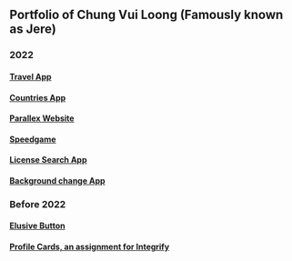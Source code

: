 ## Portfolio of Chung Vui Loong (Famously known as Jere)

### 2022
#### <a href="https://mrjaytravelapp.netlify.app/">Travel App</a>
#### <a href="https://countries-basic.vercel.app">Countries App</a>
#### <a href="https://mrjay-portfolio.netlify.app">Parallex Website</a>
#### <a href="https://mrjay-speedgame.netlify.app">Speedgame</a>
#### <a href="https://license-search.netlify.app">License Search App</a>
#### <a href="https://bg-colour-picker-v2.netlify.app">Background change App</a>

### Before 2022
#### <a href="https://mrjay-elusive-button.netlify.app">Elusive Button</a>
#### <a href="https://mrjayintegrifyassignment.netlify.app/">Profile Cards, an assignment for Integrify</a>



